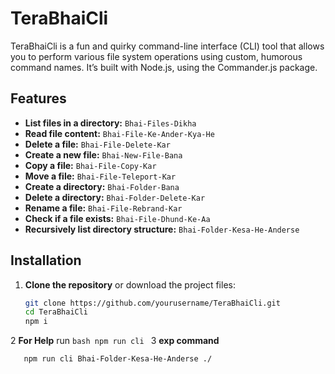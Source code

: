 # TeraBhaiCli

TeraBhaiCli is a fun and quirky command-line interface (CLI) tool that allows you to perform various file system operations using custom, humorous command names. It’s built with Node.js, using the Commander.js package.

## Features

- **List files in a directory:** `Bhai-Files-Dikha`
- **Read file content:** `Bhai-File-Ke-Ander-Kya-He`
- **Delete a file:** `Bhai-File-Delete-Kar`
- **Create a new file:** `Bhai-New-File-Bana`
- **Copy a file:** `Bhai-File-Copy-Kar`
- **Move a file:** `Bhai-File-Teleport-Kar`
- **Create a directory:** `Bhai-Folder-Bana`
- **Delete a directory:** `Bhai-Folder-Delete-Kar`
- **Rename a file:** `Bhai-File-Rebrand-Kar`
- **Check if a file exists:** `Bhai-File-Dhund-Ke-Aa`
- **Recursively list directory structure:** `Bhai-Folder-Kesa-He-Anderse`

## Installation

1. **Clone the repository** or download the project files:

   ```bash
   git clone https://github.com/yourusername/TeraBhaiCli.git
   cd TeraBhaiCli
   npm i
   ```
2  **For Help** run
    ```bash
         npm run cli
    ```
3  **exp command**
   ```bash
      npm run cli Bhai-Folder-Kesa-He-Anderse ./
   ```
   
